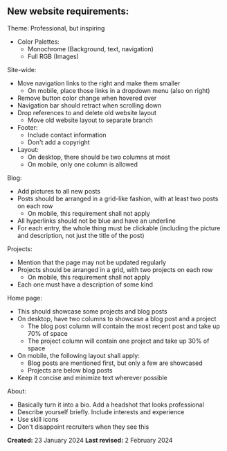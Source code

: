 ## New website requirements:

Theme: Professional, but inspiring
  * Color Palettes:
    * Monochrome (Background, text, navigation)
    * Full RGB (Images)

Site-wide:
  * Move navigation links to the right and make them smaller
    * On mobile, place those links in a dropdown menu (also on right)
  * Remove button color change when hovered over
  * Navigation bar should retract when scrolling down
  * Drop references to and delete old website layout
    * Move old website layout to separate branch
  * Footer:
    * Include contact information
    * Don't add a copyright
  * Layout:
    * On desktop, there should be two columns at most
    * On mobile, only one column is allowed

Blog:
  * Add pictures to all new posts
  * Posts should be arranged in a grid-like fashion, with at least two posts on each row
    * On mobile, this requirement shall not apply
  * All hyperlinks should not be blue and have an underline
  * For each entry, the whole thing must be clickable (including the picture and description, not just the title of the post)

Projects:
  * Mention that the page may not be updated regularly
  * Projects should be arranged in a grid, with two projects on each row
    * On mobile, this requirement shall not apply
  * Each one must have a description of some kind

Home page:
  * This should showcase some projects and blog posts
  * On desktop, have two columns to showcase a blog post and a project
    * The blog post column will contain the most recent post and take up 70% of space
    * The project column will contain one project and take up 30% of space
  * On mobile, the following layout shall apply:
    * Blog posts are mentioned first, but only a few are showcased
    * Projects are below blog posts
  * Keep it concise and minimize text wherever possible

About:
  * Basically turn it into a bio. Add a headshot that looks professional
  * Describe yourself briefly. Include interests and experience
  * Use skill icons
  * Don't disappoint recruiters when they see this

**Created:** 23 January 2024
**Last revised:** 2 February 2024